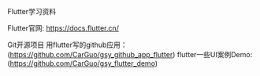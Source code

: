 Flutter学习资料

Flutter官网: https://docs.flutter.cn/


Git开源项目
用flutter写的github应用：(https://github.com/CarGuo/gsy_github_app_flutter)
flutter一些UI案例Demo: (https://github.com/CarGuo/gsy_flutter_demo)
